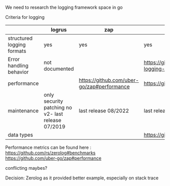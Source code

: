 We need to research the logging framework space in go

Criteria for logging 

|                            | logrus                                             | zap                                        | zerolog                                                     |
|----------------------------|----------------------------------------------------|--------------------------------------------|-------------------------------------------------------------|
| structured logging formats | yes                                                | yes                                        | yes                                                         |
| Error handling behavior    | not documented                                     |                                            | https://github.com/rs/zerolog#error-logging-with-stacktrace |
| performance                |                                                    | https://github.com/uber-go/zap#performance | https://github.com/rs/zerolog#benchmarks                    |
| maintenance                | only security patching no v2- last release 07/2019 | last release 08/2022                       | last release 07/2017                                        |
| data types                 |                                                    |                                            | https://github.com/rs/zerolog#benchmarks                    |

Performance metrics can be found here :
https://github.com/rs/zerolog#benchmarks    
https://github.com/uber-go/zap#performance

conflicting maybes?


Decision:
Zerolog as it provided better example, especially on stack trace